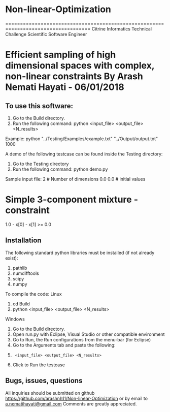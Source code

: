# Non-linear-Optimization
===================================================================================
Citrine Informatics Technical Challenge
Scientific Software Engineer

Efficient sampling of high dimensional spaces with complex, non-linear constraints
By Arash Nemati Hayati - 06/01/2018
===================================================================================

To use this software:
------------------------------------
1. Go to the Build directory.
2. Run the following command:
python <input_file> <output_file> <N_results>

Example:
python "../Testing/Examples/example.txt" "../Output/output.txt" 1000

A demo of the following testcase can be found inside the Testing directory:
1. Go to the Testing directory
2. Run the following command:
python demo.py

Sample input file:
2 # Number of dimensions
0.0 0.0 # initial values
# Simple 3-component mixture - constraint
1.0 - x[0] - x[1] >= 0.0

Installation
--------------------------
The following standard python libraries must be installed (if not already exist):
1. pathlib
2. numdifftools
3. scipy
4. numpy

To compile the code:
Linux
1. cd Build
2. python <input_file> <output_file> <N_results>

Windows
1. Go to the Build directory.
2. Open run.py with Eclipse, Visual Studio or other compatible environment 
3. Go to Run, the Run configurations from the menu-bar (for Eclipse)
4. Go to the Arguments tab and paste the following:
5. 		<input_file> <output_file> <N_results>
6. Click to Run the testcase

Bugs, issues, questions
-------------------------------
All inquiries should be submitted on github https://github.com/arashnh11/Non-linear-Optimization
or by email to a.nematihayati@gmail.com
Comments are greatly appreciated.

